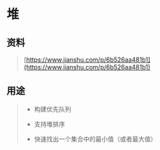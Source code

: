 # 堆

## 资料

> [https://www.jianshu.com/p/6b526aa481b1](https://www.jianshu.com/p/6b526aa481b1)

## 用途

> * 构建优先队列
>
> * 支持堆排序
>
> * 快速找出一个集合中的最小值（或者最大值）




